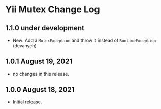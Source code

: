 # Yii Mutex Change Log

## 1.1.0 under development

- New: Add a `MutexException` and throw it instead of `RuntimeException` (devanych)

## 1.0.1 August 19, 2021

- no changes in this release.

## 1.0.0 August 18, 2021

- Initial release.
